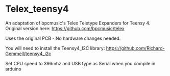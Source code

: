 # Telex_teensy4
An adaptation of bpcmusic's Telex Teletype Expanders for Teensy 4.  Original version here: https://github.com/bpcmusic/telex

Uses the original PCB - No hardware changes needed.

You will need to install the Teensy4_I2C library:   https://github.com/Richard-Gemmell/teensy4_i2c 


Set CPU speed to 396mhz  and USB type as Serial when you compile in arduino

